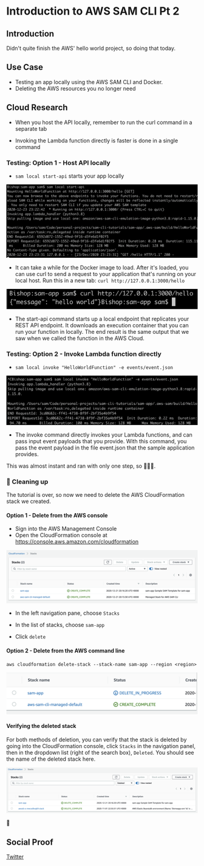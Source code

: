 # Introduction to AWS SAM CLI Pt 2

## Introduction

Didn't quite finish the AWS' hello world project, so doing that today.

## Use Case

- Testing an app locally using the AWS SAM CLI and Docker.
- Deleting the AWS resources you no longer need

## Cloud Research

- When you host the API locally, remember to run the curl command in a separate tab

- Invoking the Lambda function directly is faster is done in a single command

### Testing: Option 1 - Host API locally

- `sam local start-api` starts your app locally

![tab 1](/Journey/052/tab1.png)

- It can take a while for the Docker image to load. After it's loaded, you can use curl to send a request to your application that's running on your local host. Run this in a new tab:
  `curl http://127.0.0.1:3000/hello`

![tab 2](/Journey/052/tab2.png)

- The start-api command starts up a local endpoint that replicates your REST API endpoint. It downloads an execution container that you can run your function in locally. The end result is the same output that we saw when we called the function in the AWS Cloud.

### Testing: Option 2 - Invoke Lambda function directly

- `sam local invoke "HelloWorldFunction" -e events/event.json`

![lambda result](/Journey/052/lambda.png)

- The invoke command directly invokes your Lambda functions, and can pass input event payloads that you provide. With this command, you pass the event payload in the file event.json that the sample application provides.

This was almost instant and ran with only one step, so 🤷🏽‍♀️.

### 🧹 Cleaning up

The tutorial is over, so now we need to delete the AWS CloudFormation stack we created.

#### Option 1 - Delete from the AWS console

- Sign into the AWS Management Console
- Open the CloudFormation console at https://console.aws.amazon.com/cloudformation

![cloudformation console](/Journey/052/cloudformation.png)

- In the left navigation pane, choose `Stacks`

- In the list of stacks, choose `sam-app`

- Click `delete`

#### Option 2 - Delete from the AWS command line

`aws cloudformation delete-stack --stack-name sam-app --region <region>`

![deleting the app](/Journey/052/the-power.png)

#### Verifying the deleted stack

For both methods of deletion, you can verify that the stack is deleted by going into the CloudFormation console, click `Stacks` in the navigation panel, then in the dropdown list (right of the search box), `Deleted`. You should see the name of the deleted stack here.

![deleted stacks](/Journey/052/deleted-stacks.png)

🎉

## Social Proof

[Twitter](https://twitter.com/_notwaving/status/1341894855509889024?s=20)
